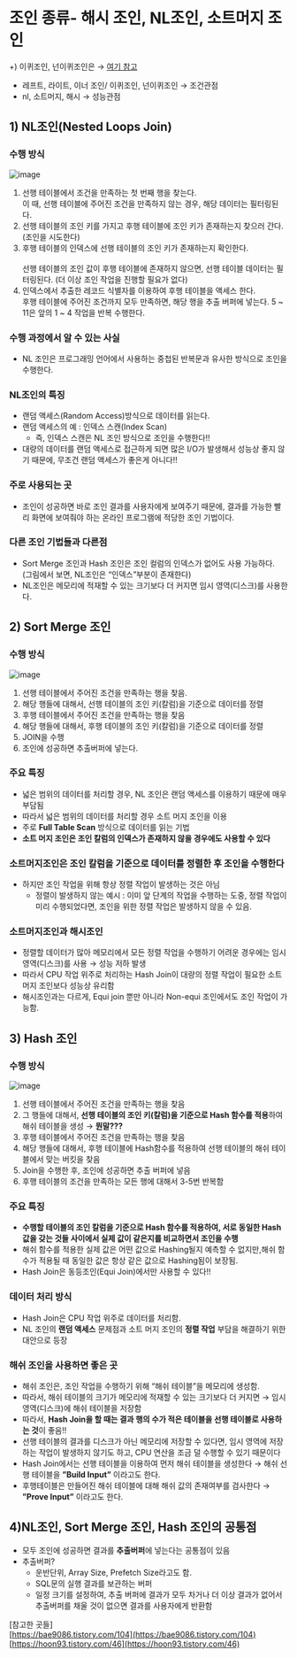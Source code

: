 # 조인 종류- 해시 조인, NL조인, 소트머지 조인
+) 이퀴조인, 넌이퀴조인은 →  [여기 참고]([https://hoon93.tistory.com/27](https://hoon93.tistory.com/27))

- 레프트, 라이트, 이너 조인/ 이퀴조인, 넌이퀴조인 → 조건관점
- nl, 소트머지, 해시 → 성능관점

## 1) NL조인(Nested Loops Join)
### 수행 방식
![image](https://user-images.githubusercontent.com/52986346/148916476-fcebb343-52be-4525-bba7-4decf0b6826f.png)
1. 선행 테이블에서 조건을 만족하는 첫 번째 행을 찾는다.<br>
    이 때, 선행 테이블에 주어진 조건을 만족하지 않는 경우, 해당 데이터는 필터링된다.
2. 선행 테이블의 조인 키를 가지고 후행 테이블에 조인 키가 존재하는지 찾으러 간다. (조인을 시도한다)
3. 후행 테이블의 인덱스에 선행 테이블의 조인 키가 존재하는지 확인한다.<br>   
    선행 테이블의 조인 값이 후행 테이블에 존재하지 않으면, 선행 테이블 데이터는 필터링된다. (더 이상 조인 작업을 진행할 필요가 없다)
4. 인덱스에서 추출한 레코드 식별자를 이용하여 후행 테이블을 액세스 한다.<br>
    후행 테이블에 주어진 조건까지 모두 만족하면, 해당 행을 추출 버퍼에 넣는다.
5 ~ 11은 앞의 1 ~ 4 작업을 반복 수행한다.

### 수행 과정에서 알 수 있는 사실
- NL 조인은 프로그래밍 언어에서 사용하는 중첩된 반복문과 유사한 방식으로 조인을 수행한다.

### NL조인의 특징
- 랜덤 액세스(Random Access)방식으로 데이터를 읽는다.
- 랜덤 액세스의 예 : 인덱스 스캔(Index Scan)
    - 즉, 인덱스 스캔은 NL 조인 방식으로 조인을 수행한다!!
- 대량의 데이터를 랜덤 액세스로 접근하게 되면 많은 I/O가 발생해서 성능상 좋지 않기 때문에, 무조건 랜덤 액세스가 좋은게 아니다!!

### 주로 사용되는 곳
- 조인이 성공하면 바로 조인 결과를 사용자에게 보여주기 때문에, 결과를 가능한 빨리 화면에 보여줘야 하는 온라인 프로그램에 적당한 조인 기법이다.

### 다른 조인 기법들과 다른점
- Sort Merge 조인과 Hash 조인은 조인 컬럼의 인덱스가 없어도 사용 가능하다.<br>
    (그림에서 보면, NL조인은 “인덱스”부분이 존재한다)
- NL조인은 메모리에 적재할 수 있는 크기보다 더 커지면 임시 영역(디스크)를 사용한다.

## 2) Sort Merge 조인
### 수행 방식
![image](https://user-images.githubusercontent.com/52986346/148916526-9665bec9-f6e8-4ca9-ae2e-d5947244efed.png)
1. 선행 테이블에서 주어진 조건을 만족하는 행을 찾음.
2. 해당 행들에 대해서, 선행 테이블의 조인 키(칼럼)을 기준으로 데이터를 정렬
3. 후행 테이블에서 주어진 조건을 만족하는 행을 찾음
4. 해당 행들에 대해서, 후행 테이블의 조인 키(칼럼)을 기준으로 데이터를 정렬
5. JOIN을 수행
6. 조인에 성공하면 추출버퍼에 넣는다.

### 주요 특징
- 넓은 범위의 데이터를 처리할 경우, NL 조인은 랜덤 액세스를 이용하기 때문에 매우 부담됨
- 따라서 넓은 범위의 데이터를 처리할 경우 소트 머지 조인을 이용
- 주로 **Full Table Scan** 방식으로 데이터를 읽는 기법
- **소트 머지 조인은 조인 칼럼의 인덱스가 존재하지 않을 경우에도 사용할 수 있다**

### 소트머지조인은 조인 칼럼을 기준으로 데이터를 정렬한 후 조인을 수행한다
- 하지만 조인 작업을 위해 항상 정렬 작업이 발생하는 것은 아님
    - 정렬이 발생하지 않는 예시 : 이미 앞 단계의 작업을 수행하는 도중, 정렬 작업이 미리 수행되었다면, 조인을 위한 정렬 작업은 발생하지 않을 수 있음.
    
### 소트머지조인과 해시조인
- 정렬할 데이터가 많아 메모리에서 모든 정렬 작업을 수행하기 어려운 경우에는 임시 영역(디스크)를 사용 → 성능 저하 발생
- 따라서 CPU 작업 위주로 처리하는 Hash Join이 대량의 정렬 작업이 필요한 소트 머지 조인보다 성능상 유리함
- 해시조인과는 다르게, Equi join 뿐만 아니라 Non-equi 조인에서도 조인 작업이 가능함.

## 3) Hash 조인
### 수행 방식
![image](https://user-images.githubusercontent.com/52986346/148916571-47d0d0e2-ec71-4350-9ddd-3acf4129e56b.png)
1. 선행 테이블에서 주어진 조건을 만족하는 행을 찾음
2. 그 행들에 대해서, **선행 테이블의 조인 키(칼럼)을 기준으로 Hash 함수를 적용**하여 해쉬 테이블을 생성 → **뭔말???**
3. 후행 테이블에서 주어진 조건을 만족하는 행을 찾음
4. 해당 행들에 대해서, 후행 테이블에 Hash함수를 적용하여 선행 테이블의 해쉬 테이블에서 맞는 버킷을 찾음
5. Join을 수행한 후, 조인에 성공하면 추출 버퍼에 넣음
6. 후행 테이블의 조건을 만족하는 모든 행에 대해서 3-5번 반복함

### 주요 특징
- **수행할 테이블의 조인 칼럼을 기준으로 Hash 함수를 적용하여, 서로 동일한 Hash값을 갖는 것들 사이에서 실제 값이 같은지를 비교하면서 조인을 수행**
- 해쉬 함수를 적용한 실제 값은 어떤 값으로 Hashing될지 예측할 수 없지만,해쉬 함수가 적용될 때 동일한 값은 항상 같은 값으로 Hashing됨이 보장됨.
- Hash Join은 동등조인(Equi Join)에서만 사용할 수 있다!!

### 데이터 처리 방식
- Hash Join은 CPU 작업 위주로 데이터를 처리함.
- NL 조인의 **랜덤 액세스** 문제점과 소트 머지 조인의 **정렬 작업** 부담을 해결하기 위한 대안으로 등장

### 해쉬 조인을 사용하면 좋은 곳
- 해쉬 조인은, 조인 작업을 수행하기 위해 “해쉬 테이블”을 메모리에 생성함.
- 따라서, 해쉬 테이블의 크기가 메모리에 적재할 수 있는 크기보다 더 커지면 → 임시영역(디스크)에 해쉬 테이블을 저장함
- 따라서, **Hash Join을 할 때는 결과 행의 수가 적은 테이블을 선행 테이블로 사용하는 것**이 좋음!!
- 선행 테이블의 결과를 디스크가 아닌 메모리에 저장할 수 있다면, 임시 영역에 저장하는 작업이 발생하지 않기도 하고, CPU 연산을 조금 덜 수행할 수 있기 때문이다
- Hash Join에서는 선행 테이블을 이용하여 먼저 해쉬 테이블을 생성한다 → 해쉬 선행 테이블을 **”Build Input”** 이라고도 한다.
- 후행테이블은 만들어진 해쉬 테이블에 대해 해쉬 값의 존재여부를 검사한다 → **”Prove Input”** 이라고도 한다.

## 4)NL조인, Sort Merge 조인, Hash 조인의 공통점
- 모두 조인에 성공하면 결과를 **추출버퍼**에 넣는다는 공통점이 있음
- 추출버퍼?
    - 운반단위, Array Size, Prefetch Size라고도 함.
    - SQL문의 실행 결과를 보관하는 버퍼
    - 일정 크기를 설정하여, 추출 버퍼에 결과가 모두 차거나 더 이상 결과가 없어서 추출버퍼를 채울 것이 없으면 결과를 사용자에게 반환함

[참고한 곳들] <br>
[https://bae9086.tistory.com/104](https://bae9086.tistory.com/104) <br>
[https://hoon93.tistory.com/46](https://hoon93.tistory.com/46)
